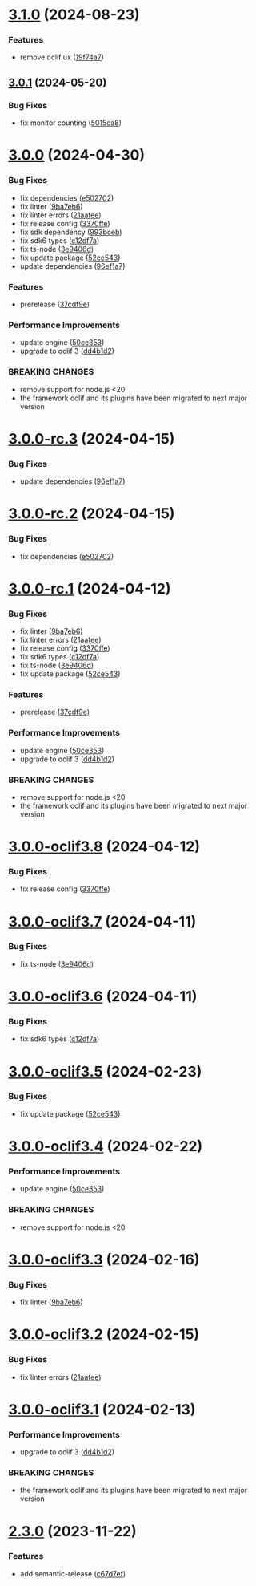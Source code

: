 # [3.1.0](https://github.com/commercelayer/commercelayer-cli-plugin-cleanups/compare/v3.0.1...v3.1.0) (2024-08-23)


### Features

* remove oclif ux ([19f74a7](https://github.com/commercelayer/commercelayer-cli-plugin-cleanups/commit/19f74a795c335b4431b7e663aa786ca330702ac7))

## [3.0.1](https://github.com/commercelayer/commercelayer-cli-plugin-cleanups/compare/v3.0.0...v3.0.1) (2024-05-20)


### Bug Fixes

* fix monitor counting ([5015ca8](https://github.com/commercelayer/commercelayer-cli-plugin-cleanups/commit/5015ca8313a54bc9e5af29a7c9f3d978c5246af9))

# [3.0.0](https://github.com/commercelayer/commercelayer-cli-plugin-cleanups/compare/v2.3.0...v3.0.0) (2024-04-30)


### Bug Fixes

* fix dependencies ([e502702](https://github.com/commercelayer/commercelayer-cli-plugin-cleanups/commit/e502702b4c876ae427751e33b11ed0cd8fc13760))
* fix linter ([9ba7eb6](https://github.com/commercelayer/commercelayer-cli-plugin-cleanups/commit/9ba7eb6edda684a6e3f89b7f45421663d327da86))
* fix linter errors ([21aafee](https://github.com/commercelayer/commercelayer-cli-plugin-cleanups/commit/21aafee214e590d360548ffb9da458ec78debbbc))
* fix release config ([3370ffe](https://github.com/commercelayer/commercelayer-cli-plugin-cleanups/commit/3370ffe258da60884bb63bb4c3318574625fe4df))
* fix sdk dependency ([993bceb](https://github.com/commercelayer/commercelayer-cli-plugin-cleanups/commit/993bceb1559fc11030025dfd6b08ab672c125c32))
* fix sdk6 types ([c12df7a](https://github.com/commercelayer/commercelayer-cli-plugin-cleanups/commit/c12df7ac34efe2d9ab57ad1b559bbce14aa78277))
* fix ts-node ([3e9406d](https://github.com/commercelayer/commercelayer-cli-plugin-cleanups/commit/3e9406debbe0e70e471a74cf5a26db9c4d8f801a))
* fix update package ([52ce543](https://github.com/commercelayer/commercelayer-cli-plugin-cleanups/commit/52ce543f5b7afec441d5c5732af33d5cc0642420))
* update dependencies ([96ef1a7](https://github.com/commercelayer/commercelayer-cli-plugin-cleanups/commit/96ef1a7fe346426dce236909f5a202b7901f823c))


### Features

* prerelease ([37cdf9e](https://github.com/commercelayer/commercelayer-cli-plugin-cleanups/commit/37cdf9e909eed219a7e12b2808da77ab1549cc9b))


### Performance Improvements

* update engine ([50ce353](https://github.com/commercelayer/commercelayer-cli-plugin-cleanups/commit/50ce353cb9730d19b71f6a14b5bff981b70a80c8))
* upgrade to oclif 3 ([dd4b1d2](https://github.com/commercelayer/commercelayer-cli-plugin-cleanups/commit/dd4b1d213c3ba93ed8ade4ef29b8e870fbcf8c8b))


### BREAKING CHANGES

* remove support for node.js <20
* the framework oclif and its plugins have been migrated to next major version

# [3.0.0-rc.3](https://github.com/commercelayer/commercelayer-cli-plugin-cleanups/compare/v3.0.0-rc.2...v3.0.0-rc.3) (2024-04-15)


### Bug Fixes

* update dependencies ([96ef1a7](https://github.com/commercelayer/commercelayer-cli-plugin-cleanups/commit/96ef1a7fe346426dce236909f5a202b7901f823c))

# [3.0.0-rc.2](https://github.com/commercelayer/commercelayer-cli-plugin-cleanups/compare/v3.0.0-rc.1...v3.0.0-rc.2) (2024-04-15)


### Bug Fixes

* fix dependencies ([e502702](https://github.com/commercelayer/commercelayer-cli-plugin-cleanups/commit/e502702b4c876ae427751e33b11ed0cd8fc13760))

# [3.0.0-rc.1](https://github.com/commercelayer/commercelayer-cli-plugin-cleanups/compare/v2.3.0...v3.0.0-rc.1) (2024-04-12)


### Bug Fixes

* fix linter ([9ba7eb6](https://github.com/commercelayer/commercelayer-cli-plugin-cleanups/commit/9ba7eb6edda684a6e3f89b7f45421663d327da86))
* fix linter errors ([21aafee](https://github.com/commercelayer/commercelayer-cli-plugin-cleanups/commit/21aafee214e590d360548ffb9da458ec78debbbc))
* fix release config ([3370ffe](https://github.com/commercelayer/commercelayer-cli-plugin-cleanups/commit/3370ffe258da60884bb63bb4c3318574625fe4df))
* fix sdk6 types ([c12df7a](https://github.com/commercelayer/commercelayer-cli-plugin-cleanups/commit/c12df7ac34efe2d9ab57ad1b559bbce14aa78277))
* fix ts-node ([3e9406d](https://github.com/commercelayer/commercelayer-cli-plugin-cleanups/commit/3e9406debbe0e70e471a74cf5a26db9c4d8f801a))
* fix update package ([52ce543](https://github.com/commercelayer/commercelayer-cli-plugin-cleanups/commit/52ce543f5b7afec441d5c5732af33d5cc0642420))


### Features

* prerelease ([37cdf9e](https://github.com/commercelayer/commercelayer-cli-plugin-cleanups/commit/37cdf9e909eed219a7e12b2808da77ab1549cc9b))


### Performance Improvements

* update engine ([50ce353](https://github.com/commercelayer/commercelayer-cli-plugin-cleanups/commit/50ce353cb9730d19b71f6a14b5bff981b70a80c8))
* upgrade to oclif 3 ([dd4b1d2](https://github.com/commercelayer/commercelayer-cli-plugin-cleanups/commit/dd4b1d213c3ba93ed8ade4ef29b8e870fbcf8c8b))


### BREAKING CHANGES

* remove support for node.js <20
* the framework oclif and its plugins have been migrated to next major version

# [3.0.0-oclif3.8](https://github.com/commercelayer/commercelayer-cli-plugin-cleanups/compare/v3.0.0-oclif3.7...v3.0.0-oclif3.8) (2024-04-12)


### Bug Fixes

* fix release config ([3370ffe](https://github.com/commercelayer/commercelayer-cli-plugin-cleanups/commit/3370ffe258da60884bb63bb4c3318574625fe4df))

# [3.0.0-oclif3.7](https://github.com/commercelayer/commercelayer-cli-plugin-cleanups/compare/v3.0.0-oclif3.6...v3.0.0-oclif3.7) (2024-04-11)


### Bug Fixes

* fix ts-node ([3e9406d](https://github.com/commercelayer/commercelayer-cli-plugin-cleanups/commit/3e9406debbe0e70e471a74cf5a26db9c4d8f801a))

# [3.0.0-oclif3.6](https://github.com/commercelayer/commercelayer-cli-plugin-cleanups/compare/v3.0.0-oclif3.5...v3.0.0-oclif3.6) (2024-04-11)


### Bug Fixes

* fix sdk6 types ([c12df7a](https://github.com/commercelayer/commercelayer-cli-plugin-cleanups/commit/c12df7ac34efe2d9ab57ad1b559bbce14aa78277))

# [3.0.0-oclif3.5](https://github.com/commercelayer/commercelayer-cli-plugin-cleanups/compare/v3.0.0-oclif3.4...v3.0.0-oclif3.5) (2024-02-23)


### Bug Fixes

* fix update package ([52ce543](https://github.com/commercelayer/commercelayer-cli-plugin-cleanups/commit/52ce543f5b7afec441d5c5732af33d5cc0642420))

# [3.0.0-oclif3.4](https://github.com/commercelayer/commercelayer-cli-plugin-cleanups/compare/v3.0.0-oclif3.3...v3.0.0-oclif3.4) (2024-02-22)


### Performance Improvements

* update engine ([50ce353](https://github.com/commercelayer/commercelayer-cli-plugin-cleanups/commit/50ce353cb9730d19b71f6a14b5bff981b70a80c8))


### BREAKING CHANGES

* remove support for node.js <20

# [3.0.0-oclif3.3](https://github.com/commercelayer/commercelayer-cli-plugin-cleanups/compare/v3.0.0-oclif3.2...v3.0.0-oclif3.3) (2024-02-16)


### Bug Fixes

* fix linter ([9ba7eb6](https://github.com/commercelayer/commercelayer-cli-plugin-cleanups/commit/9ba7eb6edda684a6e3f89b7f45421663d327da86))

# [3.0.0-oclif3.2](https://github.com/commercelayer/commercelayer-cli-plugin-cleanups/compare/v3.0.0-oclif3.1...v3.0.0-oclif3.2) (2024-02-15)


### Bug Fixes

* fix linter errors ([21aafee](https://github.com/commercelayer/commercelayer-cli-plugin-cleanups/commit/21aafee214e590d360548ffb9da458ec78debbbc))

# [3.0.0-oclif3.1](https://github.com/commercelayer/commercelayer-cli-plugin-cleanups/compare/v2.3.0...v3.0.0-oclif3.1) (2024-02-13)


### Performance Improvements

* upgrade to oclif 3 ([dd4b1d2](https://github.com/commercelayer/commercelayer-cli-plugin-cleanups/commit/dd4b1d213c3ba93ed8ade4ef29b8e870fbcf8c8b))


### BREAKING CHANGES

* the framework oclif and its plugins have been migrated to next major version

# [2.3.0](https://github.com/commercelayer/commercelayer-cli-plugin-cleanups/compare/v2.2.0...v2.3.0) (2023-11-22)


### Features

* add semantic-release ([c67d7ef](https://github.com/commercelayer/commercelayer-cli-plugin-cleanups/commit/c67d7ef00f3ad57ea56ca8a4c962af375c6a4ba6))
